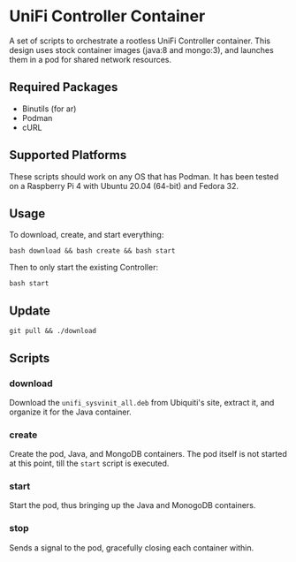 # UniFi Controller Container

A set of scripts to orchestrate a rootless UniFi Controller container. This
design uses stock container images (java:8 and mongo:3), and launches them in
a pod for shared network resources.

## Required Packages

* Binutils (for ar)
* Podman
* cURL

## Supported Platforms

These scripts should work on any OS that has Podman. It has been tested on
a Raspberry Pi 4 with Ubuntu 20.04 (64-bit) and Fedora 32.

## Usage

To download, create, and start everything:

`bash download && bash create && bash start`

Then to only start the existing Controller:

`bash start`

## Update

`git pull && ./download`

## Scripts

### download

Download the `unifi_sysvinit_all.deb` from Ubiquiti's site, extract it, and
organize it for the Java container.

### create

Create the pod, Java, and MongoDB containers. The pod itself is not started at
this point, till the `start` script is executed.

### start

Start the pod, thus bringing up the Java and MonogoDB containers.

### stop

Sends a signal to the pod, gracefully closing each container within.
